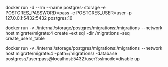 docker run -d --rm --name postgres-storage -e POSTGRES_PASSWORD=pass -e POSTGRES_USER=user -p 127.0.0.1:5432:5432 postgres:16

docker run -v ./internal/storage/postgres/migrations:/migrations --network host migrate/migrate:4 create -ext sql -dir /migrations -seq create_users_table

docker run -v ./internal/storage/postgres/migrations:/migrations --network host migrate/migrate:4 -path=/migrations/ -database postgres://user:pass@localhost:5432/user?sslmode=disable up